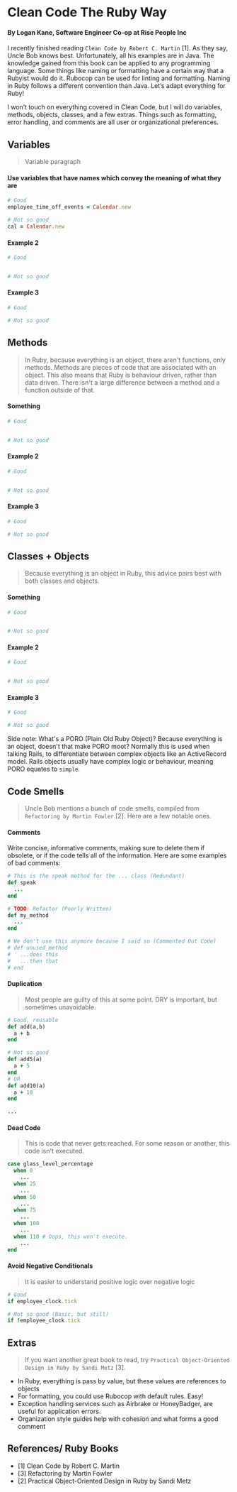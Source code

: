 # Clean Code The Ruby Way
#### By Logan Kane, Software Engineer Co-op at Rise People Inc

I recently finished reading `Clean Code by Robert C. Martin` [1]. As they say, Uncle Bob knows best. Unfortunately, all his examples are in Java. The knowledge gained from this book can be applied to any programming language. Some things like naming or formatting have a certain way that a Rubyist would do it. Rubocop can be used for linting and formatting. Naming in Ruby follows a different convention than Java. Let’s adapt everything for Ruby!

I won’t touch on everything covered in Clean Code, but I will do variables, methods, objects, classes, and a few extras.
Things such as formatting, error handling, and comments are all user or organizational preferences.

## Variables
> Variable paragraph

#### Use variables that have names which convey the meaning of what they are
``` Ruby
# Good
employee_time_off_events = Calendar.new

# Not so good
cal = Calendar.new
```

#### Example 2
``` Ruby
# Good


# Not so good

```

#### Example 3
``` Ruby
# Good

# Not so good

```
## Methods
> In Ruby, because everything is an object, there aren't functions, only methods. Methods are pieces of code that are associated with an object. This also means that Ruby is behaviour driven, rather than data driven. There isn't a large difference between a method and a function outside of that.

#### Something
``` Ruby
# Good


# Not so good
```

#### Example 2
``` Ruby
# Good


# Not so good

```

#### Example 3
``` Ruby
# Good

# Not so good

```
## Classes + Objects
> Because everything is an object in Ruby, this advice pairs best with both classes and objects.

#### Something
``` Ruby
# Good


# Not so good
```

#### Example 2
``` Ruby
# Good


# Not so good

```

#### Example 3
``` Ruby
# Good

# Not so good

```
Side note: What's a PORO (Plain Old Ruby Object)? Because everything is an object, doesn't that make PORO moot? Normally this is used when talking Rails, to differentiate between complex objects like an ActiveRecord model. Rails objects usually have complex logic or behaviour, meaning PORO equates to `simple`.

## Code Smells
> Uncle Bob mentions a bunch of code smells, compiled from `Refactoring by Martin Fowler` [2]. Here are a few notable ones.

#### Comments
Write concise, informative comments, making sure to delete them if obsolete, or if the code tells all of the information.
Here are some examples of bad comments:
``` Ruby
# This is the speak method for the ... class (Redundant)
def speak
  ...
end

# TODO: Refactor (Poorly Written)
def my_method
  ...
end

# We don't use this anymore because I said so (Commented Out Code)
# def unused_method
#   ...does this
#   ...then that
# end
```

#### Duplication
> Most people are guilty of this at some point. DRY is important, but sometimes unavoidable.
``` Ruby
# Good, reusable
def add(a,b)
  a + b
end

# Not so good
def add5(a)
  a + 5
end
# OR
def add10(a)
  a + 10
end

...
```

#### Dead Code
> This is code that never gets reached. For some reason or another, this code isn't executed.
``` Ruby
case glass_level_percentage
  when 0
    ...
  when 25
    ...
  when 50
    ...
  when 75
    ...
  when 100
    ...
  when 110 # Oops, this won't execute.
    ...
end
```

#### Avoid Negative Conditionals
> It is easier to understand positive logic over negative logic
``` Ruby
# Good
if employee_clock.tick

# Not so good (Basic, but still)
if !employee_clock.tick
```

## Extras 
> If you want another great book to read, try `Practical Object-Oriented Design in Ruby by Sandi Metz` [3].
- In Ruby, everything is pass by value, but these values are references to objects
- For formatting, you could use Rubocop with default rules. Easy!
- Exception handling services such as Airbrake or HoneyBadger, are useful for application errors.
- Organization style guides help with cohesion and what forms a good comment

## References/ Ruby Books
- [1] Clean Code by Robert C. Martin
- [3] Refactoring by Martin Fowler
- [2] Practical Object-Oriented Design in Ruby by Sandi Metz
